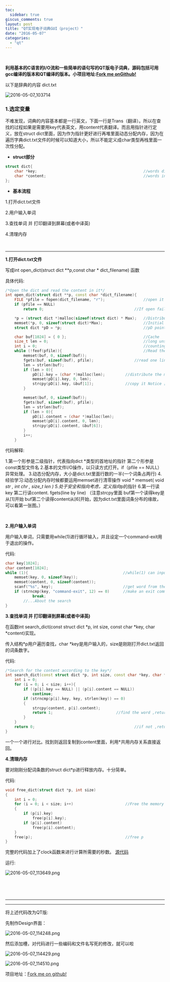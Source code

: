 ```yaml
---
toc:
  sidebar: true
giscus_comments: true
layout: post
title: "QT实现电子词典GUI（project）"
date: "2016-05-07"
categories: 
  - "qt"
---
```


 

**利用基本的C语言的I/O流和一些简单的语句写的QT版电子词典，源码包括可用gcc编译的版本和QT编译的版本。小项目地址:[Fork me onGithub!](https://github.com/charlieputh/Digital_Dictionary)**

以下是辞典的内容 dict.txt

![2016-05-07_103714](https://zhengliangliang.files.wordpress.com/2016/05/2016-05-07_103714.png)

### 1.选定变量

不难发现，词典的内容基本都是一行英文，下面一行是Trans（翻译）。所以在查找的过程如果是需要用key代表英文，用content代表翻译。而且用指针进行定义，放在struct dict里面，因为作为指针更好进行再堆里面动态分配内存，因为在遍历字典dict.txt文件的时候可以知道大小，所以不能定义成char类型再栈里面一次性分配。

- **struct部分**

```c++
struct dict{
	char *key;                                               //words distribute(malloc)
	char *content;                                           //words in translation
};
```

- **基本流程**

1.打开dict.txt文件

2.用户输入单词

3.查找单词 并 打印翻译到屏幕(或者中译英)

4.清理内存

 

* * *

**1.打开dict.txt文件**

写成int open_dict(struct dict **p,const char * dict_filename) 函数

具体代码:
```c++
/*Open the dict and read the content in it*/
int open_dict(struct dict **p, const char *dict_filename){
	FILE *pfile = fopen(dict_filename, "r");                 //open it by READ only
	if (pfile == NULL)
		return 0;                                        //If open failed return 0

	*p = (struct dict *)malloc(sizeof(struct dict) * Max);   //Distribute The Memory
	memset(*p, 0, sizeof(struct dict)*Max);                  //Initial it to 0
	struct dict *pD = *p;                                    //pD point to the *p 

	char buf[1024] = { 0 };                                  //Cache
	size_t len = 0;                                          //long unsigned int 
	int i = 0;                                               //counting method
	while (!feof(pfile)){                                    //Read the file recursively 
		memset(buf, 0, sizeof(buf));
		fgets(buf, sizeof(buf), pfile);                  //read one line
		len = strlen(buf);                                  
		if (len > 0){
			pD[i].key = (char *)malloc(len);         //distribute the memory 
			memset(pD[i].key, 0, len);
			strcpy(pD[i].key, &buf[1]);              //copy it Notice [#a]
		}

		memset(buf, 0, sizeof(buf));
		fgets(buf, sizeof(buf), pfile);
		len = strlen(buf);
		if (len > 0){
			pD[i].content = (char *)malloc(len);
			memset(pD[i].content, 0, len);
			strcpy(pD[i].content, &buf[6]);
		}
		i++;
	}
```
代码解释:

1.第一个形参是二级指针，代表指向dict *类型的首地址的指针 第二个形参是const类型文件名 2.基本的文件I/O操作，以只读方式打开。if（pfile == NULL）异常处理。 3.动态分配内存，大小是dict.txt里面行数的一半(一个词条占两行) 4.经验学习:动态分配内存时候都要运用memset进行清零操作 void * memset( void *str , int chr , size_t len ) 5.处于安全和指向考虑，定义指向*p的指针 6.第一行读key 第二行读content. fgets(line by line) （注意strcpy里面 buf第一个读得key是从[1]开始 buf第二个读得content从[6]开始，因为dict.txt里面词条分布的缘故，可以看第一张图。）

 

**2.用户输入单词**

用户输入单词，只需要用while(1)进行循环输入，并且设定一个command-exit用于退出的操作。

代码:
```c++
char key[1024];
char content[1024];
while (1){                                         	//while(1) can input constantly
	memset(key, 0, sizeof(key));
	memset(content, 0, sizeof(content));
	scanf("%s", key);                              	//get word from the user
	if (strncmp(key, "command-exit", 12) == 0)     	//make an exit command
			break;
        //...About the search
}
```
**3.查找单词 并 打印翻译到屏幕(或者中译英)**

在函数int search_dict(const struct dict *p, int size, const char *key, char *content)实现。

传入结构*p用户遍历查找，char *key是用户输入的，size是刚刚打开dict.txt返回的词条数字。

代码:
```c++
/*Search for the content according to the key*/
int search_dict(const struct dict *p, int size, const char *key, char *content){
	int i = 0;
	for (i = 0; i < size; i++){
		if ((p[i].key == NULL) || (p[i].content == NULL))
			continue;
		if (strncmp(p[i].key, key, strlen(key)) == 0)
		{
			strcpy(content, p[i].content);
			return 1;                            //find the word ,return 1
		}
	}
	return 0;                                            //if not ,return 0
}
```
一个一个进行对比。找到则返回复制到content里面，利用*共用内存关系直接返回。

**4.清理内存**

要对刚刚分配词条数的struct dict*p进行释放内存。十分简单。

代码:
```c++
void free_dict(struct dict *p, int size)
{
	int i = 0;
	for (i = 0; i < size; i++)                       //Free the memory recursively
	{
		if (p[i].key)
			free(p[i].key);
		if (p[i].content)
			free(p[i].content);
	}
	free(p);                                         //free p
}
```
完整的代码加上了clock函数来进行计算所需要的秒数。 [源代码](https://github.com/charlieputh/Digital_Dictionary/blob/master/test0.c)

运行:

![2016-05-07_113649.png](https://zhengliangliang.files.wordpress.com/2016/05/2016-05-07_113649.png)

 


 

* * *

* * *

将上述代码改为QT版:

先制作Design界面：

![2016-05-07_114248.png](https://zhengliangliang.files.wordpress.com/2016/05/2016-05-07_114248.png)

然后添加槽，对代码进行一些编码和文件名写死的修改，就可以啦

![2016-05-07_114429.png](https://zhengliangliang.files.wordpress.com/2016/05/2016-05-07_114429.png)

![2016-05-07_114510.png](https://zhengliangliang.files.wordpress.com/2016/05/2016-05-07_114510.png)

项目地址：[Fork me on github!](https://github.com/charlieputh/Digital_Dictionary-Qt)
